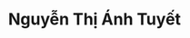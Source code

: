---
title: Nguyễn Thị Ánh Tuyết
layout: hosohocsinh
birthday: '2003-04-18'
categories: hoso
fbcomments: true
tc: active
hs: active
avatar: tuyet.jpg
permalink: /hoso/tuyet.html
phone: 0866705975
address: Thanh Liêm - Hà Nam
shortname: Tuyết-Akira
facebook: tuyet184
instagram: tuyetakira
---